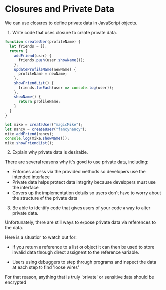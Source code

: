 # Closures and Private Data

We can use closures to define private data in JavaScript objects.



1. Write code that uses closure to create private data.

```js
function createUser(profileName) {
  let friends = [];
  return { 
    addFriend(user) {
      friends.push(user.showName());
    },
    updateProfileName(newName) {
      profileName = newName;
    },
    showFriendList() {
      friends.forEach(user => console.log(user));
    },
    showName() { 
      return profileName;
    }
  }
}

let mike = createUser("magicMike");
let nancy = createUser("fancynancy");
mike.addFriend(nancy);
console.log(mike.showName());
mike.showFriendList();

```


2. Explain why private data is desirable.

There are several reasons why it's good to use private data, including: 
- Enforces access via the provided methods so developers use the intended interface
- Private data helps protect data integrity because developers must use the interface
- Covers up the implementation details so users don't have to worry about the structure of the private data


3. Be able to identify code that gives users of your code a way to alter private data.

Unfortunately, there are still ways to expose private data via references to the data.

Here is a situation to watch out for:

- If you return a reference to a list or object it can then be used to store invalid data through direct assignent to the reference variable.

- Users using debuggers to step through programs and inspect the data at each step to find 'loose wires'

For that reason, anything that is truly 'private' or sensitive data should be encrypted
